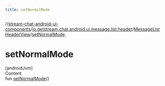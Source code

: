 ```yaml
---
title: setNormalMode
---
```

//[stream-chat-android-ui-components](../../../index.md)/[io.getstream.chat.android.ui.message.list.header](../index.md)/[MessageListHeaderView](index.md)/[setNormalMode](setNormalMode.md)



# setNormalMode  
[androidJvm]  
Content  
fun [setNormalMode](setNormalMode.md)()  



